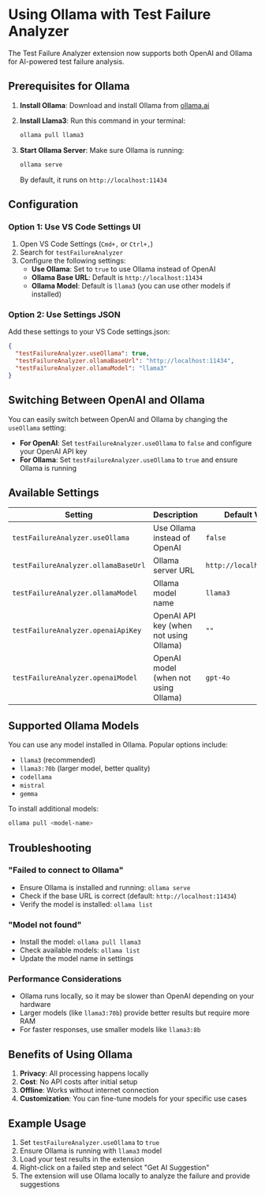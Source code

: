 # Using Ollama with Test Failure Analyzer

The Test Failure Analyzer extension now supports both OpenAI and Ollama for AI-powered test failure analysis.

## Prerequisites for Ollama

1. **Install Ollama**: Download and install Ollama from [ollama.ai](https://ollama.ai)

2. **Install Llama3**: Run this command in your terminal:
   ```bash
   ollama pull llama3
   ```

3. **Start Ollama Server**: Make sure Ollama is running:
   ```bash
   ollama serve
   ```
   By default, it runs on `http://localhost:11434`

## Configuration

### Option 1: Use VS Code Settings UI

1. Open VS Code Settings (`Cmd+,` or `Ctrl+,`)
2. Search for `testFailureAnalyzer`
3. Configure the following settings:
   - **Use Ollama**: Set to `true` to use Ollama instead of OpenAI
   - **Ollama Base URL**: Default is `http://localhost:11434`
   - **Ollama Model**: Default is `llama3` (you can use other models if installed)

### Option 2: Use Settings JSON

Add these settings to your VS Code settings.json:

```json
{
  "testFailureAnalyzer.useOllama": true,
  "testFailureAnalyzer.ollamaBaseUrl": "http://localhost:11434",
  "testFailureAnalyzer.ollamaModel": "llama3"
}
```

## Switching Between OpenAI and Ollama

You can easily switch between OpenAI and Ollama by changing the `useOllama` setting:

- **For OpenAI**: Set `testFailureAnalyzer.useOllama` to `false` and configure your OpenAI API key
- **For Ollama**: Set `testFailureAnalyzer.useOllama` to `true` and ensure Ollama is running

## Available Settings

| Setting | Description | Default Value |
|---------|-------------|---------------|
| `testFailureAnalyzer.useOllama` | Use Ollama instead of OpenAI | `false` |
| `testFailureAnalyzer.ollamaBaseUrl` | Ollama server URL | `http://localhost:11434` |
| `testFailureAnalyzer.ollamaModel` | Ollama model name | `llama3` |
| `testFailureAnalyzer.openaiApiKey` | OpenAI API key (when not using Ollama) | `""` |
| `testFailureAnalyzer.openaiModel` | OpenAI model (when not using Ollama) | `gpt-4o` |

## Supported Ollama Models

You can use any model installed in Ollama. Popular options include:
- `llama3` (recommended)
- `llama3:70b` (larger model, better quality)
- `codellama`
- `mistral`
- `gemma`

To install additional models:
```bash
ollama pull <model-name>
```

## Troubleshooting

### "Failed to connect to Ollama"
- Ensure Ollama is installed and running: `ollama serve`
- Check if the base URL is correct (default: `http://localhost:11434`)
- Verify the model is installed: `ollama list`

### "Model not found"
- Install the model: `ollama pull llama3`
- Check available models: `ollama list`
- Update the model name in settings

### Performance Considerations
- Ollama runs locally, so it may be slower than OpenAI depending on your hardware
- Larger models (like `llama3:70b`) provide better results but require more RAM
- For faster responses, use smaller models like `llama3:8b`

## Benefits of Using Ollama

1. **Privacy**: All processing happens locally
2. **Cost**: No API costs after initial setup
3. **Offline**: Works without internet connection
4. **Customization**: You can fine-tune models for your specific use cases

## Example Usage

1. Set `testFailureAnalyzer.useOllama` to `true`
2. Ensure Ollama is running with `llama3` model
3. Load your test results in the extension
4. Right-click on a failed step and select "Get AI Suggestion"
5. The extension will use Ollama locally to analyze the failure and provide suggestions
